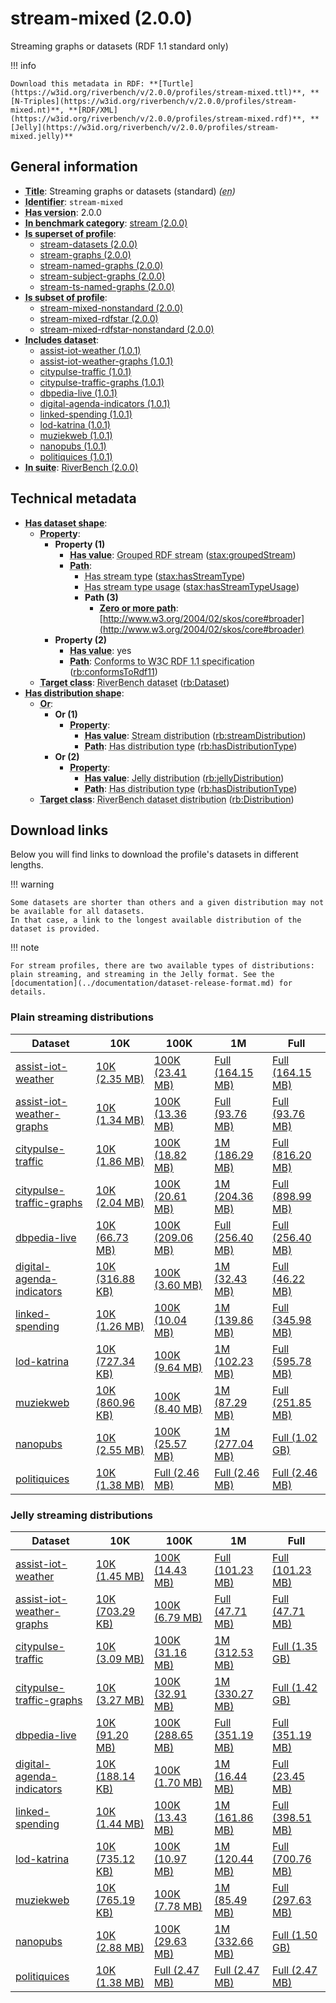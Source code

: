 # stream-mixed (2.0.0)

Streaming graphs or datasets (RDF 1.1 standard only)

!!! info

    Download this metadata in RDF: **[Turtle](https://w3id.org/riverbench/v/2.0.0/profiles/stream-mixed.ttl)**, **[N-Triples](https://w3id.org/riverbench/v/2.0.0/profiles/stream-mixed.nt)**, **[RDF/XML](https://w3id.org/riverbench/v/2.0.0/profiles/stream-mixed.rdf)**, **[Jelly](https://w3id.org/riverbench/v/2.0.0/profiles/stream-mixed.jelly)**



## General information

- **<abbr title="A name given to the resource.">Title</abbr>**: Streaming graphs or datasets (standard) _(<abbr title="English">en</abbr>)_
- **<abbr title="An unambiguous reference to the resource within a given context.">Identifier</abbr>**: `stream-mixed`
- **<abbr title="Version tag of an artifact">Has version</abbr>**: 2.0.0
- **<abbr title="Indicates that the subject (either a task or a profile) is in benchmark category. This property is functional (each task/profile must be in exactly one benchmark category).">In benchmark category</abbr>**: [stream (2.0.0)](https://w3id.org/riverbench/v/2.0.0/categories/stream)
- **<abbr title="Indicates that this profile contains all datasets of the other profile">Is superset of profile</abbr>**: 
    - [stream-datasets (2.0.0)](https://w3id.org/riverbench/v/2.0.0/profiles/stream-datasets)
    - [stream-graphs (2.0.0)](https://w3id.org/riverbench/v/2.0.0/profiles/stream-graphs)
    - [stream-named-graphs (2.0.0)](https://w3id.org/riverbench/v/2.0.0/profiles/stream-named-graphs)
    - [stream-subject-graphs (2.0.0)](https://w3id.org/riverbench/v/2.0.0/profiles/stream-subject-graphs)
    - [stream-ts-named-graphs (2.0.0)](https://w3id.org/riverbench/v/2.0.0/profiles/stream-ts-named-graphs)
- **<abbr title="Indicates that this profile's datasets are all in the other profile">Is subset of profile</abbr>**: 
    - [stream-mixed-nonstandard (2.0.0)](https://w3id.org/riverbench/v/2.0.0/profiles/stream-mixed-nonstandard)
    - [stream-mixed-rdfstar (2.0.0)](https://w3id.org/riverbench/v/2.0.0/profiles/stream-mixed-rdfstar)
    - [stream-mixed-rdfstar-nonstandard (2.0.0)](https://w3id.org/riverbench/v/2.0.0/profiles/stream-mixed-rdfstar-nonstandard)
- **<abbr title="Indicates which datasets are included in the profile">Includes dataset</abbr>**: 
    - [assist-iot-weather (1.0.1)](https://w3id.org/riverbench/datasets/assist-iot-weather/1.0.1)
    - [assist-iot-weather-graphs (1.0.1)](https://w3id.org/riverbench/datasets/assist-iot-weather-graphs/1.0.1)
    - [citypulse-traffic (1.0.1)](https://w3id.org/riverbench/datasets/citypulse-traffic/1.0.1)
    - [citypulse-traffic-graphs (1.0.1)](https://w3id.org/riverbench/datasets/citypulse-traffic-graphs/1.0.1)
    - [dbpedia-live (1.0.1)](https://w3id.org/riverbench/datasets/dbpedia-live/1.0.1)
    - [digital-agenda-indicators (1.0.1)](https://w3id.org/riverbench/datasets/digital-agenda-indicators/1.0.1)
    - [linked-spending (1.0.1)](https://w3id.org/riverbench/datasets/linked-spending/1.0.1)
    - [lod-katrina (1.0.1)](https://w3id.org/riverbench/datasets/lod-katrina/1.0.1)
    - [muziekweb (1.0.1)](https://w3id.org/riverbench/datasets/muziekweb/1.0.1)
    - [nanopubs (1.0.1)](https://w3id.org/riverbench/datasets/nanopubs/1.0.1)
    - [politiquices (1.0.1)](https://w3id.org/riverbench/datasets/politiquices/1.0.1)
- **<abbr title="Indicates the benchmark suite to which a dataset or profile belongs">In suite</abbr>**: [RiverBench (2.0.0)](https://w3id.org/riverbench/v/2.0.0)

## Technical metadata

- **<abbr title="Specifies the SHACL shape of distributions that are allowed in a given benchmark profile.">Has dataset shape</abbr>**: 
    - **<abbr title="Links a shape to its property shapes.">Property</abbr>**:     
        - **Property (1)**    
            - **<abbr title="Specifies a value that must be among the value nodes.">Has value</abbr>**: <abbr title="A grouped RDF stream is an RDF stream whose elements are either RDF graphs or RDF datasets.">Grouped RDF stream</abbr> ([stax:groupedStream](https://w3id.org/stax/ontology#groupedStream))
            - **<abbr title="Specifies the property path of a property shape.">Path</abbr>**:     
                - <abbr title="For an RDF stream type usage, this property indicates which stream type is used.">Has stream type</abbr> ([stax:hasStreamType](https://w3id.org/stax/ontology#hasStreamType))
                - <abbr title="Inverse of stax:isUsageOf – indicates that the subject is related to a usage of an RDF stream type.  The subject for this property can be for example a published stream on the Web (e.g., vocals:RDFStream) or a scientific publication that discusses a usage of an RDF stream type.">Has stream type usage</abbr> ([stax:hasStreamTypeUsage](https://w3id.org/stax/ontology#hasStreamTypeUsage))
                - **Path (3)**    
                    - **<abbr title="The (single) value of this property represents a path that is matched zero or more times.">Zero or more path</abbr>**: [http://www.w3.org/2004/02/skos/core#broader](http://www.w3.org/2004/02/skos/core#broader)
        - **Property (2)**    
            - **<abbr title="Specifies a value that must be among the value nodes.">Has value</abbr>**: yes
            - **<abbr title="Specifies the property path of a property shape.">Path</abbr>**: <abbr title="Whether the dataset is RDF 1.1-compliant, i.e., does not use any non-standard features, like generalized triples.">Conforms to W3C RDF 1.1 specification</abbr> ([rb:conformsToRdf11](https://w3id.org/riverbench/schema/metadata#conformsToRdf11))
    - **<abbr title="Links a shape to a class, indicating that all instances of the class must conform to the shape.">Target class</abbr>**: <abbr title="A dataset in the RiverBench benchmark suite">RiverBench dataset</abbr> ([rb:Dataset](https://w3id.org/riverbench/schema/metadata#Dataset))
- **<abbr title="Specifies the SHACL shape of distributions that are allowed in a given benchmark profile.">Has distribution shape</abbr>**: 
    - **<abbr title="Specifies a list of shapes so that the value nodes must conform to at least one of the shapes.">Or</abbr>**:     
        - **Or (1)**    
            - **<abbr title="Links a shape to its property shapes.">Property</abbr>**:     
                - **<abbr title="Specifies a value that must be among the value nodes.">Has value</abbr>**: <abbr title="The dataset is distributed as a stream of RDF datasets or RDF graphs (grouped RDF stream in RDF-STaX).">Stream distribution</abbr> ([rb:streamDistribution](https://w3id.org/riverbench/schema/metadata#streamDistribution))
                - **<abbr title="Specifies the property path of a property shape.">Path</abbr>**: <abbr title="Indicates the type of RiverBench dataset distribution">Has distribution type</abbr> ([rb:hasDistributionType](https://w3id.org/riverbench/schema/metadata#hasDistributionType))
        - **Or (2)**    
            - **<abbr title="Links a shape to its property shapes.">Property</abbr>**:     
                - **<abbr title="Specifies a value that must be among the value nodes.">Has value</abbr>**: <abbr title="A streaming distribution in the Jelly binary format.">Jelly distribution</abbr> ([rb:jellyDistribution](https://w3id.org/riverbench/schema/metadata#jellyDistribution))
                - **<abbr title="Specifies the property path of a property shape.">Path</abbr>**: <abbr title="Indicates the type of RiverBench dataset distribution">Has distribution type</abbr> ([rb:hasDistributionType](https://w3id.org/riverbench/schema/metadata#hasDistributionType))
    - **<abbr title="Links a shape to a class, indicating that all instances of the class must conform to the shape.">Target class</abbr>**: <abbr title="A distribution of a dataset in the RiverBench benchmark suite.">RiverBench dataset distribution</abbr> ([rb:Distribution](https://w3id.org/riverbench/schema/metadata#Distribution))


## Download links

Below you will find links to download the profile's datasets in different lengths.

!!! warning

    Some datasets are shorter than others and a given distribution may not be available for all datasets.
    In that case, a link to the longest available distribution of the dataset is provided.

!!! note

    For stream profiles, there are two available types of distributions: plain streaming, and streaming in the Jelly format. See the [documentation](../documentation/dataset-release-format.md) for details.

### Plain streaming distributions

Dataset | 10K | 100K | 1M | Full
--- | --- | --- | --- | ---
[assist-iot-weather](https://w3id.org/riverbench/datasets/assist-iot-weather/1.0.1) | [10K (2.35 MB)](https://w3id.org/riverbench/datasets/assist-iot-weather/1.0.1/files/stream_10K.tar.gz) | [100K (23.41 MB)](https://w3id.org/riverbench/datasets/assist-iot-weather/1.0.1/files/stream_100K.tar.gz) | [Full (164.15 MB)](https://w3id.org/riverbench/datasets/assist-iot-weather/1.0.1/files/stream_full.tar.gz) | [Full (164.15 MB)](https://w3id.org/riverbench/datasets/assist-iot-weather/1.0.1/files/stream_full.tar.gz)
[assist-iot-weather-graphs](https://w3id.org/riverbench/datasets/assist-iot-weather-graphs/1.0.1) | [10K (1.34 MB)](https://w3id.org/riverbench/datasets/assist-iot-weather-graphs/1.0.1/files/stream_10K.tar.gz) | [100K (13.36 MB)](https://w3id.org/riverbench/datasets/assist-iot-weather-graphs/1.0.1/files/stream_100K.tar.gz) | [Full (93.76 MB)](https://w3id.org/riverbench/datasets/assist-iot-weather-graphs/1.0.1/files/stream_full.tar.gz) | [Full (93.76 MB)](https://w3id.org/riverbench/datasets/assist-iot-weather-graphs/1.0.1/files/stream_full.tar.gz)
[citypulse-traffic](https://w3id.org/riverbench/datasets/citypulse-traffic/1.0.1) | [10K (1.86 MB)](https://w3id.org/riverbench/datasets/citypulse-traffic/1.0.1/files/stream_10K.tar.gz) | [100K (18.82 MB)](https://w3id.org/riverbench/datasets/citypulse-traffic/1.0.1/files/stream_100K.tar.gz) | [1M (186.29 MB)](https://w3id.org/riverbench/datasets/citypulse-traffic/1.0.1/files/stream_1M.tar.gz) | [Full (816.20 MB)](https://w3id.org/riverbench/datasets/citypulse-traffic/1.0.1/files/stream_full.tar.gz)
[citypulse-traffic-graphs](https://w3id.org/riverbench/datasets/citypulse-traffic-graphs/1.0.1) | [10K (2.04 MB)](https://w3id.org/riverbench/datasets/citypulse-traffic-graphs/1.0.1/files/stream_10K.tar.gz) | [100K (20.61 MB)](https://w3id.org/riverbench/datasets/citypulse-traffic-graphs/1.0.1/files/stream_100K.tar.gz) | [1M (204.36 MB)](https://w3id.org/riverbench/datasets/citypulse-traffic-graphs/1.0.1/files/stream_1M.tar.gz) | [Full (898.99 MB)](https://w3id.org/riverbench/datasets/citypulse-traffic-graphs/1.0.1/files/stream_full.tar.gz)
[dbpedia-live](https://w3id.org/riverbench/datasets/dbpedia-live/1.0.1) | [10K (66.73 MB)](https://w3id.org/riverbench/datasets/dbpedia-live/1.0.1/files/stream_10K.tar.gz) | [100K (209.06 MB)](https://w3id.org/riverbench/datasets/dbpedia-live/1.0.1/files/stream_100K.tar.gz) | [Full (256.40 MB)](https://w3id.org/riverbench/datasets/dbpedia-live/1.0.1/files/stream_full.tar.gz) | [Full (256.40 MB)](https://w3id.org/riverbench/datasets/dbpedia-live/1.0.1/files/stream_full.tar.gz)
[digital-agenda-indicators](https://w3id.org/riverbench/datasets/digital-agenda-indicators/1.0.1) | [10K (316.88 KB)](https://w3id.org/riverbench/datasets/digital-agenda-indicators/1.0.1/files/stream_10K.tar.gz) | [100K (3.60 MB)](https://w3id.org/riverbench/datasets/digital-agenda-indicators/1.0.1/files/stream_100K.tar.gz) | [1M (32.43 MB)](https://w3id.org/riverbench/datasets/digital-agenda-indicators/1.0.1/files/stream_1M.tar.gz) | [Full (46.22 MB)](https://w3id.org/riverbench/datasets/digital-agenda-indicators/1.0.1/files/stream_full.tar.gz)
[linked-spending](https://w3id.org/riverbench/datasets/linked-spending/1.0.1) | [10K (1.26 MB)](https://w3id.org/riverbench/datasets/linked-spending/1.0.1/files/stream_10K.tar.gz) | [100K (10.04 MB)](https://w3id.org/riverbench/datasets/linked-spending/1.0.1/files/stream_100K.tar.gz) | [1M (139.86 MB)](https://w3id.org/riverbench/datasets/linked-spending/1.0.1/files/stream_1M.tar.gz) | [Full (345.98 MB)](https://w3id.org/riverbench/datasets/linked-spending/1.0.1/files/stream_full.tar.gz)
[lod-katrina](https://w3id.org/riverbench/datasets/lod-katrina/1.0.1) | [10K (727.34 KB)](https://w3id.org/riverbench/datasets/lod-katrina/1.0.1/files/stream_10K.tar.gz) | [100K (9.64 MB)](https://w3id.org/riverbench/datasets/lod-katrina/1.0.1/files/stream_100K.tar.gz) | [1M (102.23 MB)](https://w3id.org/riverbench/datasets/lod-katrina/1.0.1/files/stream_1M.tar.gz) | [Full (595.78 MB)](https://w3id.org/riverbench/datasets/lod-katrina/1.0.1/files/stream_full.tar.gz)
[muziekweb](https://w3id.org/riverbench/datasets/muziekweb/1.0.1) | [10K (860.96 KB)](https://w3id.org/riverbench/datasets/muziekweb/1.0.1/files/stream_10K.tar.gz) | [100K (8.40 MB)](https://w3id.org/riverbench/datasets/muziekweb/1.0.1/files/stream_100K.tar.gz) | [1M (87.29 MB)](https://w3id.org/riverbench/datasets/muziekweb/1.0.1/files/stream_1M.tar.gz) | [Full (251.85 MB)](https://w3id.org/riverbench/datasets/muziekweb/1.0.1/files/stream_full.tar.gz)
[nanopubs](https://w3id.org/riverbench/datasets/nanopubs/1.0.1) | [10K (2.55 MB)](https://w3id.org/riverbench/datasets/nanopubs/1.0.1/files/stream_10K.tar.gz) | [100K (25.57 MB)](https://w3id.org/riverbench/datasets/nanopubs/1.0.1/files/stream_100K.tar.gz) | [1M (277.04 MB)](https://w3id.org/riverbench/datasets/nanopubs/1.0.1/files/stream_1M.tar.gz) | [Full (1.02 GB)](https://w3id.org/riverbench/datasets/nanopubs/1.0.1/files/stream_full.tar.gz)
[politiquices](https://w3id.org/riverbench/datasets/politiquices/1.0.1) | [10K (1.38 MB)](https://w3id.org/riverbench/datasets/politiquices/1.0.1/files/stream_10K.tar.gz) | [Full (2.46 MB)](https://w3id.org/riverbench/datasets/politiquices/1.0.1/files/stream_full.tar.gz) | [Full (2.46 MB)](https://w3id.org/riverbench/datasets/politiquices/1.0.1/files/stream_full.tar.gz) | [Full (2.46 MB)](https://w3id.org/riverbench/datasets/politiquices/1.0.1/files/stream_full.tar.gz)

### Jelly streaming distributions

Dataset | 10K | 100K | 1M | Full
--- | --- | --- | --- | ---
[assist-iot-weather](https://w3id.org/riverbench/datasets/assist-iot-weather/1.0.1) | [10K (1.45 MB)](https://w3id.org/riverbench/datasets/assist-iot-weather/1.0.1/files/jelly_10K.jelly.gz) | [100K (14.43 MB)](https://w3id.org/riverbench/datasets/assist-iot-weather/1.0.1/files/jelly_100K.jelly.gz) | [Full (101.23 MB)](https://w3id.org/riverbench/datasets/assist-iot-weather/1.0.1/files/jelly_full.jelly.gz) | [Full (101.23 MB)](https://w3id.org/riverbench/datasets/assist-iot-weather/1.0.1/files/jelly_full.jelly.gz)
[assist-iot-weather-graphs](https://w3id.org/riverbench/datasets/assist-iot-weather-graphs/1.0.1) | [10K (703.29 KB)](https://w3id.org/riverbench/datasets/assist-iot-weather-graphs/1.0.1/files/jelly_10K.jelly.gz) | [100K (6.79 MB)](https://w3id.org/riverbench/datasets/assist-iot-weather-graphs/1.0.1/files/jelly_100K.jelly.gz) | [Full (47.71 MB)](https://w3id.org/riverbench/datasets/assist-iot-weather-graphs/1.0.1/files/jelly_full.jelly.gz) | [Full (47.71 MB)](https://w3id.org/riverbench/datasets/assist-iot-weather-graphs/1.0.1/files/jelly_full.jelly.gz)
[citypulse-traffic](https://w3id.org/riverbench/datasets/citypulse-traffic/1.0.1) | [10K (3.09 MB)](https://w3id.org/riverbench/datasets/citypulse-traffic/1.0.1/files/jelly_10K.jelly.gz) | [100K (31.16 MB)](https://w3id.org/riverbench/datasets/citypulse-traffic/1.0.1/files/jelly_100K.jelly.gz) | [1M (312.53 MB)](https://w3id.org/riverbench/datasets/citypulse-traffic/1.0.1/files/jelly_1M.jelly.gz) | [Full (1.35 GB)](https://w3id.org/riverbench/datasets/citypulse-traffic/1.0.1/files/jelly_full.jelly.gz)
[citypulse-traffic-graphs](https://w3id.org/riverbench/datasets/citypulse-traffic-graphs/1.0.1) | [10K (3.27 MB)](https://w3id.org/riverbench/datasets/citypulse-traffic-graphs/1.0.1/files/jelly_10K.jelly.gz) | [100K (32.91 MB)](https://w3id.org/riverbench/datasets/citypulse-traffic-graphs/1.0.1/files/jelly_100K.jelly.gz) | [1M (330.27 MB)](https://w3id.org/riverbench/datasets/citypulse-traffic-graphs/1.0.1/files/jelly_1M.jelly.gz) | [Full (1.42 GB)](https://w3id.org/riverbench/datasets/citypulse-traffic-graphs/1.0.1/files/jelly_full.jelly.gz)
[dbpedia-live](https://w3id.org/riverbench/datasets/dbpedia-live/1.0.1) | [10K (91.20 MB)](https://w3id.org/riverbench/datasets/dbpedia-live/1.0.1/files/jelly_10K.jelly.gz) | [100K (288.65 MB)](https://w3id.org/riverbench/datasets/dbpedia-live/1.0.1/files/jelly_100K.jelly.gz) | [Full (351.19 MB)](https://w3id.org/riverbench/datasets/dbpedia-live/1.0.1/files/jelly_full.jelly.gz) | [Full (351.19 MB)](https://w3id.org/riverbench/datasets/dbpedia-live/1.0.1/files/jelly_full.jelly.gz)
[digital-agenda-indicators](https://w3id.org/riverbench/datasets/digital-agenda-indicators/1.0.1) | [10K (188.14 KB)](https://w3id.org/riverbench/datasets/digital-agenda-indicators/1.0.1/files/jelly_10K.jelly.gz) | [100K (1.70 MB)](https://w3id.org/riverbench/datasets/digital-agenda-indicators/1.0.1/files/jelly_100K.jelly.gz) | [1M (16.44 MB)](https://w3id.org/riverbench/datasets/digital-agenda-indicators/1.0.1/files/jelly_1M.jelly.gz) | [Full (23.45 MB)](https://w3id.org/riverbench/datasets/digital-agenda-indicators/1.0.1/files/jelly_full.jelly.gz)
[linked-spending](https://w3id.org/riverbench/datasets/linked-spending/1.0.1) | [10K (1.44 MB)](https://w3id.org/riverbench/datasets/linked-spending/1.0.1/files/jelly_10K.jelly.gz) | [100K (13.43 MB)](https://w3id.org/riverbench/datasets/linked-spending/1.0.1/files/jelly_100K.jelly.gz) | [1M (161.86 MB)](https://w3id.org/riverbench/datasets/linked-spending/1.0.1/files/jelly_1M.jelly.gz) | [Full (398.51 MB)](https://w3id.org/riverbench/datasets/linked-spending/1.0.1/files/jelly_full.jelly.gz)
[lod-katrina](https://w3id.org/riverbench/datasets/lod-katrina/1.0.1) | [10K (735.12 KB)](https://w3id.org/riverbench/datasets/lod-katrina/1.0.1/files/jelly_10K.jelly.gz) | [100K (10.97 MB)](https://w3id.org/riverbench/datasets/lod-katrina/1.0.1/files/jelly_100K.jelly.gz) | [1M (120.44 MB)](https://w3id.org/riverbench/datasets/lod-katrina/1.0.1/files/jelly_1M.jelly.gz) | [Full (700.76 MB)](https://w3id.org/riverbench/datasets/lod-katrina/1.0.1/files/jelly_full.jelly.gz)
[muziekweb](https://w3id.org/riverbench/datasets/muziekweb/1.0.1) | [10K (765.19 KB)](https://w3id.org/riverbench/datasets/muziekweb/1.0.1/files/jelly_10K.jelly.gz) | [100K (7.78 MB)](https://w3id.org/riverbench/datasets/muziekweb/1.0.1/files/jelly_100K.jelly.gz) | [1M (85.49 MB)](https://w3id.org/riverbench/datasets/muziekweb/1.0.1/files/jelly_1M.jelly.gz) | [Full (297.63 MB)](https://w3id.org/riverbench/datasets/muziekweb/1.0.1/files/jelly_full.jelly.gz)
[nanopubs](https://w3id.org/riverbench/datasets/nanopubs/1.0.1) | [10K (2.88 MB)](https://w3id.org/riverbench/datasets/nanopubs/1.0.1/files/jelly_10K.jelly.gz) | [100K (29.63 MB)](https://w3id.org/riverbench/datasets/nanopubs/1.0.1/files/jelly_100K.jelly.gz) | [1M (332.66 MB)](https://w3id.org/riverbench/datasets/nanopubs/1.0.1/files/jelly_1M.jelly.gz) | [Full (1.50 GB)](https://w3id.org/riverbench/datasets/nanopubs/1.0.1/files/jelly_full.jelly.gz)
[politiquices](https://w3id.org/riverbench/datasets/politiquices/1.0.1) | [10K (1.38 MB)](https://w3id.org/riverbench/datasets/politiquices/1.0.1/files/jelly_10K.jelly.gz) | [Full (2.47 MB)](https://w3id.org/riverbench/datasets/politiquices/1.0.1/files/jelly_full.jelly.gz) | [Full (2.47 MB)](https://w3id.org/riverbench/datasets/politiquices/1.0.1/files/jelly_full.jelly.gz) | [Full (2.47 MB)](https://w3id.org/riverbench/datasets/politiquices/1.0.1/files/jelly_full.jelly.gz)